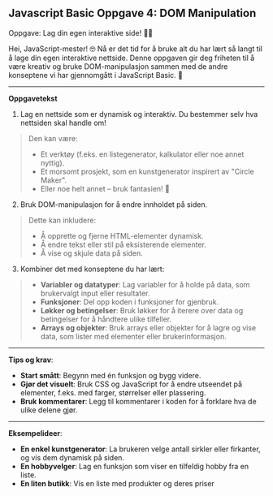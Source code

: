 ## Javascript Basic Oppgave 4: DOM Manipulation

Oppgave: Lag din egen interaktive side! 🎨✨

Hei, JavaScript-mester! 🤓 Nå er det tid for å bruke alt du har lært så langt til å lage din egen interaktive nettside. Denne oppgaven gir deg friheten til å være kreativ og bruke DOM-manipulasjon sammen med de andre konseptene vi har gjennomgått i JavaScript Basic. 🎉

---

**Oppgavetekst**
1. Lag en nettside som er dynamisk og interaktiv. Du bestemmer selv hva nettsiden skal handle om!

> Den kan være:
> * Et verktøy (f.eks. en listegenerator, kalkulator eller noe annet nyttig).
> * Et morsomt prosjekt, som en kunstgenerator inspirert av "Circle Maker".
> * Eller noe helt annet – bruk fantasien! 🌟
>
2. Bruk DOM-manipulasjon for å endre innholdet på siden.

> Dette kan inkludere:
> * Å opprette og fjerne HTML-elementer dynamisk.
> * Å endre tekst eller stil på eksisterende elementer.
> * Å vise og skjule data på siden.
> 
3. Kombiner det med konseptene du har lært:

> * **Variabler og datatyper**: Lag variabler for å holde på data, som brukervalgt input eller resultater.
> * **Funksjoner**: Del opp koden i funksjoner for gjenbruk.
> * **Løkker og betingelser**: Bruk løkker for å iterere over data og betingelser for å håndtere ulike tilfeller.
> * **Arrays og objekter**: Bruk arrays eller objekter for å lagre og vise data, som lister med elementer eller brukerinformasjon.
>

---

**Tips og krav**:
* **Start smått**: Begynn med én funksjon og bygg videre.
* **Gjør det visuelt**: Bruk CSS og JavaScript for å endre utseendet på elementer, f.eks. med farger, størrelser eller plassering.
* **Bruk kommentarer**: Legg til kommentarer i koden for å forklare hva de ulike delene gjør.

---

**Eksempelideer**:
* **En enkel kunstgenerator**: La brukeren velge antall sirkler eller firkanter, og vis dem dynamisk på siden.
* **En hobbyvelger**: Lag en funksjon som viser en tilfeldig hobby fra en liste.
* **En liten butikk**: Vis en liste med produkter og deres priser
